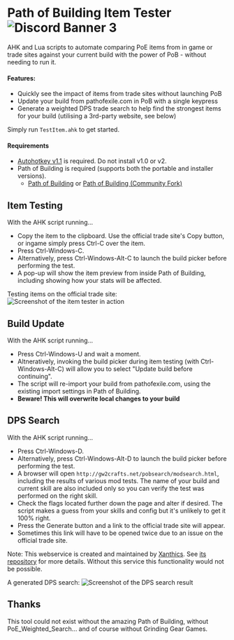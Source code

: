 # Path of Building Item Tester ![Discord Banner 3](https://discordapp.com/api/guilds/520831275393613824/widget.png?style=shield)
AHK and Lua scripts to automate comparing PoE items from in game or trade sites against your current build with the power of PoB - without needing to run it.

#### Features:
* Quickly see the impact of items from trade sites without launching PoB
* Update your build from pathofexile.com in PoB with a single keypress
* Generate a weighted DPS trade search to help find the strongest items for your build (utilising a 3rd-party website, see below)

Simply run `TestItem.ahk` to get started.

#### Requirements
* [Autohotkey v1.1](https://www.autohotkey.com/) is required. Do not install v1.0 or v2.
* Path of Building is required (supports both the portable and installer versions).
  * [Path of Building](https://github.com/Openarl/PathOfBuilding) or [Path of Building (Community Fork)](https://github.com/PathOfBuildingCommunity) 

## Item Testing
With the AHK script running...
* Copy the item to the clipboard. Use the official trade site's Copy button, or ingame simply press Ctrl-C over the item.
* Press Ctrl-Windows-C.
* Alternatively, press Ctrl-Windows-Alt-C to launch the build picker before performing the test.
* A pop-up will show the item preview from inside Path of Building, including showing how your stats will be affected.

Testing items on the official trade site:
![Screenshot of the item tester in action](https://raw.githubusercontent.com/VolatilePulse/PoB-Item-Tester/master/imgs/sshot-tester.png)

## Build Update
With the AHK script running...
* Press Ctrl-Windows-U and wait a moment.
* Altneratively, invoking the build picker during item testing (with Ctrl-Windows-Alt-C) will allow you to select "Update build before continuing".
* The script will re-import your build from pathofexile.com, using the existing import settings in Path of Building.
* **Beware! This will overwrite local changes to your build**

## DPS Search
With the AHK script running...
* Press Ctrl-Windows-D.
* Alternatively, press Ctrl-Windows-Alt-D to launch the build picker before performing the test.
* A browser will open `http://gw2crafts.net/pobsearch/modsearch.html`, including the results of various mod tests. The name of your build and current skill are also included only so you can verify the test was performed on the right skill.
* Check the flags located further down the page and alter if desired. The script makes a guess from your skills and config but it's unlikely to get it 100% right.
* Press the Generate button and a link to the official trade site will appear.
* Sometimes this link will have to be opened twice due to an issue on the official trade site.

Note: This webservice is created and maintained by [Xanthics](https://github.com/xanthics). See [its repository](https://github.com/xanthics/PoE_Weighted_Search) for more details.
Without this service this functionality would not be possible.

A generated DPS search:
![Screenshot of the DPS search result](https://raw.githubusercontent.com/VolatilePulse/PoB-Item-Tester/master/imgs/sshot-dps.png)

## Thanks
This tool could not exist without the amazing Path of Building, without PoE_Weighted_Search... and of course without Grinding Gear Games.
